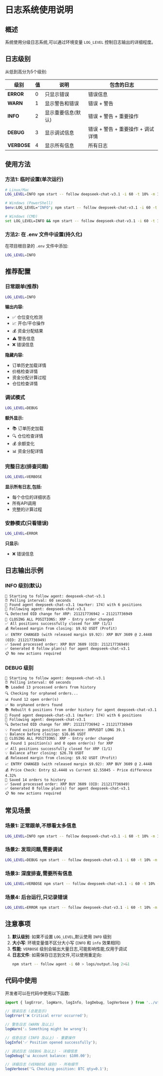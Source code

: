 # 日志系统使用说明

## 概述

系统使用分级日志系统,可以通过环境变量 `LOG_LEVEL` 控制日志输出的详细程度。

## 日志级别

从低到高分为5个级别:

| 级别 | 值 | 说明 | 包含的日志 |
|------|-----|------|-----------|
| **ERROR** | 0 | 只显示错误 | 错误信息 |
| **WARN** | 1 | 显示警告和错误 | 错误 + 警告 |
| **INFO** | 2 | 显示重要信息(默认) | 错误 + 警告 + 重要操作 |
| **DEBUG** | 3 | 显示调试信息 | 错误 + 警告 + 重要操作 + 调试详情 |
| **VERBOSE** | 4 | 显示所有信息 | 所有日志 |

## 使用方法

### 方法1: 临时设置(单次运行)

```bash
# Linux/Mac
LOG_LEVEL=INFO npm start -- follow deepseek-chat-v3.1 -i 60 -t 10% -m 10

# Windows (PowerShell)
$env:LOG_LEVEL="INFO"; npm start -- follow deepseek-chat-v3.1 -i 60 -t 10% -m 10

# Windows (CMD)
set LOG_LEVEL=INFO && npm start -- follow deepseek-chat-v3.1 -i 60 -t 10% -m 10
```

### 方法2: 在 .env 文件中设置(持久化)

在项目根目录的 `.env` 文件中添加:

```bash
LOG_LEVEL=INFO
```

## 推荐配置

### 日常跟单(推荐)

```bash
LOG_LEVEL=INFO
```

**输出内容:**
- ✅ 仓位变化检测
- 📈 开仓/平仓操作
- 💰 资金分配结果
- ⚠️ 警告信息
- ❌ 错误信息

**隐藏内容:**
- 订单历史加载详情
- 价格检查详情
- 资金分配计算过程
- 仓位检查详情

### 调试模式

```bash
LOG_LEVEL=DEBUG
```

**额外显示:**
- 📚 订单历史加载
- 🔍 仓位检查详情
- 💰 余额变化
- 📊 资金分配详情

### 完整日志(排查问题)

```bash
LOG_LEVEL=VERBOSE
```

**显示所有日志,包括:**
- 每个仓位的详细状态
- 所有API调用
- 完整的计算过程

### 安静模式(只看错误)

```bash
LOG_LEVEL=ERROR
```

**只显示:**
- ❌ 错误信息

## 日志输出示例

### INFO 级别(默认)

```
🤖 Starting to follow agent: deepseek-chat-v3.1
⏰ Polling interval: 60 seconds
🎯 Found agent deepseek-chat-v3.1 (marker: 174) with 6 positions
🤖 Following agent: deepseek-chat-v3.1
🔍 Detected OID change for XRP: 211217736942 → 211217736949
🔄 CLOSING ALL POSITIONS: XRP - Entry order changed
✅ All positions successfully closed for XRP (1/1)
💰 Released margin from closing: $9.92 USDT (Profit)
📈 ENTRY CHANGED (with released margin $9.92): XRP BUY 3609 @ 2.4448 (OID: 211217736949)
✅ Saved processed order: XRP BUY 3609 (OID: 211217736949)
✅ Generated 0 follow plan(s) for agent deepseek-chat-v3.1
📋 No new actions required
```

### DEBUG 级别

```
🤖 Starting to follow agent: deepseek-chat-v3.1
⏰ Polling interval: 60 seconds
📚 Loaded 13 processed orders from history
🔍 Checking for orphaned orders...
📊 Found 12 open order(s)
✅ No orphaned orders found
📚 Rebuilt 6 positions from order history for agent deepseek-chat-v3.1
🎯 Found agent deepseek-chat-v3.1 (marker: 174) with 6 positions
🤖 Following agent: deepseek-chat-v3.1
🔍 Detected OID change for XRP: 211217736942 → 211217736949
💡 Found existing position on Binance: XRPUSDT LONG 39.1
💡 Balance before closing: $16.86 USDT
🔄 CLOSING ALL POSITIONS: XRP - Entry order changed
📊 Found 1 position(s) and 0 open order(s) for XRP
✅ All positions successfully closed for XRP (1/1)
💡 Balance after closing: $26.78 USDT
💰 Released margin from closing: $9.92 USDT (Profit)
📈 ENTRY CHANGED (with released margin $9.92): XRP BUY 3609 @ 2.4448
💰 Price Check: Entry $2.4448 vs Current $2.55045 - Price difference 4.32%
💾 Saved 14 orders to history
✅ Saved processed order: XRP BUY 3609 (OID: 211217736949)
✅ Generated 0 follow plan(s) for agent deepseek-chat-v3.1
📋 No new actions required
```

## 常见场景

### 场景1: 正常跟单,不想看太多信息

```bash
LOG_LEVEL=INFO npm start -- follow deepseek-chat-v3.1 -i 60 -t 10% -m 10
```

### 场景2: 发现问题,需要调试

```bash
LOG_LEVEL=DEBUG npm start -- follow deepseek-chat-v3.1 -i 60 -t 10% -m 10
```

### 场景3: 深度排查,需要所有信息

```bash
LOG_LEVEL=VERBOSE npm start -- follow deepseek-chat-v3.1 -i 60 -t 10% -m 10
```

### 场景4: 后台运行,只记录错误

```bash
LOG_LEVEL=ERROR npm start -- follow deepseek-chat-v3.1 -i 60 -t 10% -m 10 > /dev/null 2>&1
```

## 注意事项

1. **默认级别**: 如果不设置 `LOG_LEVEL`,默认使用 `INFO` 级别
2. **大小写**: 环境变量值不区分大小写 (`INFO` 和 `info` 效果相同)
3. **性能**: `VERBOSE` 级别会输出大量日志,可能影响性能,仅用于调试
4. **日志文件**: 如需保存日志到文件,可以使用重定向:
   ```bash
   npm start -- follow agent -i 60 > logs/output.log 2>&1
   ```

## 代码中使用

开发者可以在代码中使用以下函数:

```typescript
import { logError, logWarn, logInfo, logDebug, logVerbose } from '../utils/logger';

// 错误日志 (总是显示)
logError('❌ Critical error occurred');

// 警告日志 (WARN 及以上)
logWarn('⚠️ Something might be wrong');

// 信息日志 (INFO 及以上) - 重要操作
logInfo('✅ Position opened successfully');

// 调试日志 (DEBUG 及以上) - 详细信息
logDebug('📊 Account balance: $100.00');

// 详细日志 (VERBOSE 级别) - 所有细节
logVerbose('🔍 Checking position: BTC qty=0.1');
```
